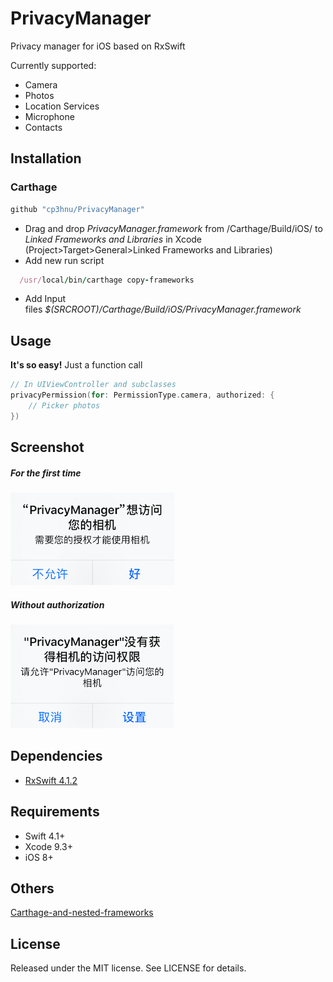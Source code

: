 # PrivacyManager

Privacy manager for iOS based on RxSwift

Currently supported:

*   Camera
*   Photos
*   Location Services
*   Microphone
*   Contacts

## Installation

### Carthage

```swift
github "cp3hnu/PrivacyManager"
```

-   Drag and drop *PrivacyManager.framework* from /Carthage/Build/iOS/ to *Linked Frameworks and Libraries* in Xcode (Project>Target>General>Linked Frameworks and Libraries)
-   Add new run script

```ruby
  /usr/local/bin/carthage copy-frameworks
```

-   Add Input files *$(SRCROOT)/Carthage/Build/iOS/PrivacyManager.framework*




## Usage

**It's so easy!** Just a function call

```swift
// In UIViewController and subclasses
privacyPermission(for: PermissionType.camera, authorized: {
	// Picker photos
})
```



## Screenshot

##### For the first time

![](screenshot-1.png)

##### Without authorization

![](screenshot-2.png)



## Dependencies

*   [RxSwift 4.1.2](https://github.com/ReactiveX/RxSwift)

## Requirements

-   Swift 4.1+
-   Xcode 9.3+
-   iOS 8+

## Others

[Carthage-and-nested-frameworks](http://stylekit.org/blog/2017/02/03/Carthage-and-nested-frameworks/)

## License

Released under the MIT license. See LICENSE for details.
